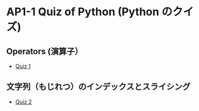 # AP1-1 Quiz of Python (Python のクイズ)

## Operators (演算子）

- [Quiz 1](https://forms.office.com/Pages/ResponsePage.aspx?id=IznFG0aMWkSwGiWWqSyf3Y7pjgeKEGRKgzR626wJl2BUMkE1RFJGMjA1UFlUU0Y3M1Y5TDk2T0pDVy4u)

## 文字列（もじれつ）のインデックスとスライシング

- [Quiz 2](https://forms.office.com/Pages/ResponsePage.aspx?id=IznFG0aMWkSwGiWWqSyf3Y7pjgeKEGRKgzR626wJl2BUN0xYTzNCMENBSk9POVRKOEVQUTVVRVc5Vi4u)

